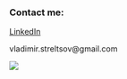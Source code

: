 ### Contact me: 

<a href="https://www.linkedin.com/in/streltsov-vladimir/">LinkedIn</a>


vladimir.streltsov&#64;gmail.com

<a href="https://www.codewars.com/users/St.Vladimir"><img src="https://www.codewars.com/users/St.Vladimir/badges/large"></a><br>
